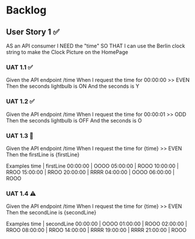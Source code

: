 # Backlog

## User Story 1 ✅

AS an API consumer
I NEED the "time"
SO THAT I can use the Berlin clock string to make the Clock Picture on the HomePage

### UAT 1.1 ✅

Given the API endpoint /time
When I request the time for 00:00:00 >> EVEN
Then the seconds lightbulb is ON
And the seconds is Y

### UAT 1.2 ✅

Given the API endpoint /time
When I request the time for 00:00:01 >> ODD
Then the seconds lightbulb is OFF
And the seconds is O

### UAT 1.3 🚧

Given the API endpoint /time
When I request the time for {time} >> EVEN
Then the firstLine is {firstLine}

Examples
time | firstLine
00:00:00 | OOOO
05:00:00 | ROOO
10:00:00 | RROO
15:00:00 | RROO
20:00:00 | RRRR
04:00:00 | OOOO
06:00:00 | ROOO

### UAT 1.4 ⚠

Given the API endpoint /time
When I request the time for {time} >> EVEN
Then the secondLine is {secondLine}

Examples
time | secondLine
00:00:00 | OOOO
01:00:00 | ROOO
02:00:00 | RROO
08:00:00 | RROO
14:00:00 | RRRR
19:00:00 | RRRR
21:00:00 | ROOO
